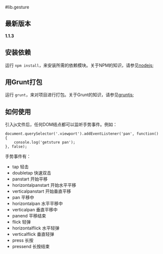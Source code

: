 #lib.gesture

## 最新版本

**1.1.3**

## 安装依赖

运行 `npm install`，来安装所需的依赖模块。关于NPM的知识，请参见[nodejs](http://nodejs.org/);

## 用Grunt打包

运行 `grunt`，来对项目进行打包。关于Grunt的知识，请参见[gruntjs](http://gruntjs.com/);

## 如何使用

引入js文件后，任何DOM结点都可以监听手势事件。例如：


	document.querySelector('.viewport').addEventListener('pan', function(){
		console.log('getsture pan');
	}, false);

手势事件有：

- tap 轻击
- doubletap 快速双击
- panstart 开始平移
- horizontalpanstart 开始水平平移
- verticalpanstart 开始垂直平移
- pan 平移中
- horizontalpan 水平平移中
- verticalpan 垂直平移中
- panend 平移结束
- flick 轻弹
- horizontalflick 水平轻弹
- verticalflick 垂直轻弹
- press 长按
- pressend 长按结束